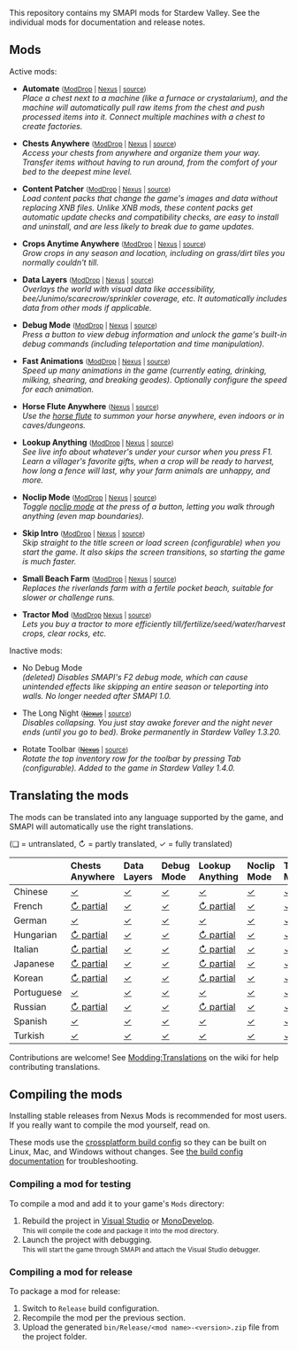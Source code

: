 ﻿This repository contains my SMAPI mods for Stardew Valley. See the individual mods for
documentation and release notes.

## Mods
Active mods:
* **Automate** <small>([ModDrop](https://www.moddrop.com/stardew-valley/mods/509760) | [Nexus](https://www.nexusmods.com/stardewvalley/mods/1063) | [source](Automate))</small>  
  _Place a chest next to a machine (like a furnace or crystalarium), and the machine will
  automatically pull raw items from the chest and push processed items into it. Connect multiple
  machines with a chest to create factories._

* **Chests Anywhere** <small>([ModDrop](https://www.moddrop.com/stardew-valley/mods/606600) | [Nexus](https://www.nexusmods.com/stardewvalley/mods/518) | [source](ChestsAnywhere))</small>  
  _Access your chests from anywhere and organize them your way. Transfer items without having to
  run around, from the comfort of your bed to the deepest mine level._

* **Content Patcher** <small>([ModDrop](https://www.moddrop.com/stardew-valley/mods/470174) | [Nexus](https://www.nexusmods.com/stardewvalley/mods/1915) | [source](ContentPatcher))</small>  
  _Load content packs that change the game's images and data without replacing XNB files. Unlike
  XNB mods, these content packs get automatic update checks and compatibility checks, are easy to
  install and uninstall, and are less likely to break due to game updates._

* **Crops Anytime Anywhere** <small>([ModDrop](https://www.moddrop.com/stardew-valley/mods/606647) | [Nexus](https://www.nexusmods.com/stardewvalley/mods/3000) | [source](CropsAnytimeAnywhere))</small>  
  _Grow crops in any season and location, including on grass/dirt tiles you normally couldn't till._

* **Data Layers** <small>([ModDrop](https://www.moddrop.com/stardew-valley/mods/606646) | [Nexus](https://www.nexusmods.com/stardewvalley/mods/1691) | [source](DataLayers))</small>  
  _Overlays the world with visual data like accessibility, bee/Junimo/scarecrow/sprinkler coverage,
  etc. It automatically includes data from other mods if applicable._

* **Debug Mode** <small>([ModDrop](https://www.moddrop.com/stardew-valley/mods/606608) | [Nexus](https://www.nexusmods.com/stardewvalley/mods/679) | [source](DebugMode))</small>  
  _Press a button to view debug information and unlock the game's built-in debug commands
  (including teleportation and time manipulation)._

* **Fast Animations** <small>([ModDrop](https://www.moddrop.com/stardew-valley/mods/606631) | [Nexus](https://www.nexusmods.com/stardewvalley/mods/1089) | [source](FastAnimations))</small>  
  _Speed up many animations in the game (currently eating, drinking, milking, shearing, and
  breaking geodes). Optionally configure the speed for each animation._

* **Horse Flute Anywhere** <small>([Nexus](https://www.nexusmods.com/stardewvalley/mods/7500) | [source](HorseFluteAnywhere))</small>  
  _Use the [horse flute](https://stardewvalleywiki.com/Horse_Flute) to summon your horse anywhere,
  even indoors or in caves/dungeons._

* **Lookup Anything** <small>([ModDrop](https://www.moddrop.com/stardew-valley/mods/606605) | [Nexus](https://www.nexusmods.com/stardewvalley/mods/541) | [source](LookupAnything))</small>  
  _See live info about whatever's under your cursor when you press F1. Learn a villager's favorite
  gifts, when a crop will be ready to harvest, how long a fence will last, why your farm animals
  are unhappy, and more._

* **Noclip Mode** <small>([ModDrop](https://www.moddrop.com/stardew-valley/mods/691002) | [Nexus](https://www.nexusmods.com/stardewvalley/mods/3900) | [source](NoclipMode))</small>  
  _Toggle [noclip mode](https://en.wikipedia.org/wiki/Noclip_mode) at the press of a button,
  letting you walk through anything (even map boundaries)._

* **Skip Intro** <small>([ModDrop](https://www.moddrop.com/stardew-valley/mods/606601) | [Nexus](https://www.nexusmods.com/stardewvalley/mods/533) | [source](SkipIntro))</small>  
  _Skip straight to the title screen or load screen (configurable) when you start the game. It also
  skips the screen transitions, so starting the game is much faster._

* **Small Beach Farm** <small>([ModDrop](https://www.moddrop.com/stardew-valley/mods/606555) | [Nexus](https://www.nexusmods.com/stardewvalley/mods/3750) | [source](SmallBeachFarm))</small>  
  _Replaces the riverlands farm with a fertile pocket beach, suitable for slower or challenge runs._

* **Tractor Mod** <small>([ModDrop](https://www.moddrop.com/stardew-valley/mods/606639) [Nexus](https://www.nexusmods.com/stardewvalley/mods/1401) | [source](TractorMod))</small>  
  _Lets you buy a tractor to more efficiently till/fertilize/seed/water/harvest crops, clear rocks, etc._

Inactive mods:
* No Debug Mode  
  _(deleted) Disables SMAPI's F2 debug mode, which can cause unintended effects like skipping an
  entire season or teleporting into walls. No longer needed after SMAPI 1.0._

* The Long Night <small>(~~[Nexus](https://www.nexusmods.com/stardewvalley/mods/1369)~~ | [source](LongNight))</small>  
  _Disables collapsing. You just stay awake forever and the night never ends (until you go to bed).
  Broke permanently in Stardew Valley 1.3.20._

* Rotate Toolbar <small>(~~[Nexus](https://www.nexusmods.com/stardewvalley/mods/1100)~~ | [source](RotateToolbar))</small>  
  _Rotate the top inventory row for the toolbar by pressing Tab (configurable). Added to the game
  in Stardew Valley 1.4.0._


## Translating the mods
The mods can be translated into any language supported by the game, and SMAPI will automatically
use the right translations.

(❑ = untranslated, ↻ = partly translated, ✓ = fully translated)

&nbsp;     | Chests Anywhere                          | Data Layers                  | Debug Mode                  | Lookup Anything                          | Noclip Mode                  | Tractor Mod
---------- | :--------------------------------------- | :--------------------------- | :-------------------------- | :--------------------------------------- | :--------------------------- | :----------------------------
Chinese    | [✓](ChestsAnywhere/i18n/zh.json)         | [✓](DataLayers/i18n/zh.json) | [✓](DebugMode/i18n/zh.json) | [✓](LookupAnything/i18n/zh.json)         | [✓](NoclipMode/i18n/zh.json) | [✓](TractorMod/i18n/zh.json)
French     | [↻ partial](ChestsAnywhere/i18n/fr.json) | [✓](DataLayers/i18n/fr.json) | [✓](DebugMode/i18n/fr.json) | [↻ partial](LookupAnything/i18n/fr.json) | [✓](NoclipMode/i18n/fr.json) | [✓](TractorMod/i18n/fr.json)
German     | [✓](ChestsAnywhere/i18n/de.json)         | [✓](DataLayers/i18n/de.json) | [✓](DebugMode/i18n/de.json) | [✓](LookupAnything/i18n/de.json)         | [✓](NoclipMode/i18n/de.json) | [✓](TractorMod/i18n/de.json)
Hungarian  | [↻ partial](ChestsAnywhere/i18n/hu.json) | [✓](DataLayers/i18n/hu.json) | [✓](DebugMode/i18n/hu.json) | [↻ partial](LookupAnything/i18n/hu.json) | [✓](NoclipMode/i18n/hu.json) | [✓](TractorMod/i18n/hu.json)
Italian    | [↻ partial](ChestsAnywhere/i18n/it.json) | [✓](DataLayers/i18n/it.json) | [✓](DebugMode/i18n/it.json) | [↻ partial](LookupAnything/i18n/it.json) | [✓](NoclipMode/i18n/it.json) | [✓](TractorMod/i18n/it.json)
Japanese   | [↻ partial](ChestsAnywhere/i18n/ja.json) | [✓](DataLayers/i18n/ja.json) | [✓](DebugMode/i18n/ja.json) | [↻ partial](LookupAnything/i18n/ja.json) | [✓](NoclipMode/i18n/ja.json) | [✓](TractorMod/i18n/ja.json)
Korean     | [↻ partial](ChestsAnywhere/i18n/ko.json) | [✓](DataLayers/i18n/ko.json) | [✓](DebugMode/i18n/ko.json) | [↻ partial](LookupAnything/i18n/ko.json) | [✓](NoclipMode/i18n/ko.json) | [✓](TractorMod/i18n/ko.json)
Portuguese | [✓](ChestsAnywhere/i18n/pt.json)         | [✓](DataLayers/i18n/pt.json) | [✓](DebugMode/i18n/pt.json) | [✓](LookupAnything/i18n/pt.json)         | [✓](NoclipMode/i18n/pt.json) | [✓](TractorMod/i18n/pt.json)
Russian    | [↻ partial](ChestsAnywhere/i18n/ru.json) | [✓](DataLayers/i18n/ru.json) | [✓](DebugMode/i18n/ru.json) | [↻ partial](LookupAnything/i18n/ru.json) | [✓](NoclipMode/i18n/ru.json) | [✓](TractorMod/i18n/ru.json)
Spanish    | [✓](ChestsAnywhere/i18n/es.json)         | [✓](DataLayers/i18n/es.json) | [✓](DebugMode/i18n/es.json) | [✓](LookupAnything/i18n/es.json)         | [✓](NoclipMode/i18n/es.json) | [✓](TractorMod/i18n/es.json)
Turkish    | [✓](ChestsAnywhere/i18n/tr.json)         | [✓](DataLayers/i18n/tr.json) | [✓](DebugMode/i18n/tr.json) | [✓](LookupAnything/i18n/tr.json)         | [✓](NoclipMode/i18n/tr.json) | [✓](TractorMod/i18n/tr.json)

Contributions are welcome! See [Modding:Translations](https://stardewvalleywiki.com/Modding:Translations)
on the wiki for help contributing translations.

## Compiling the mods
Installing stable releases from Nexus Mods is recommended for most users. If you really want to
compile the mod yourself, read on.

These mods use the [crossplatform build config](https://www.nuget.org/packages/Pathoschild.Stardew.ModBuildConfig)
so they can be built on Linux, Mac, and Windows without changes. See [the build config documentation](https://www.nuget.org/packages/Pathoschild.Stardew.ModBuildConfig)
for troubleshooting.

### Compiling a mod for testing
To compile a mod and add it to your game's `Mods` directory:

1. Rebuild the project in [Visual Studio](https://www.visualstudio.com/vs/community/) or [MonoDevelop](https://www.monodevelop.com/).  
   <small>This will compile the code and package it into the mod directory.</small>
2. Launch the project with debugging.  
   <small>This will start the game through SMAPI and attach the Visual Studio debugger.</small>

### Compiling a mod for release
To package a mod for release:

1. Switch to `Release` build configuration.
2. Recompile the mod per the previous section.
3. Upload the generated `bin/Release/<mod name>-<version>.zip` file from the project folder.
